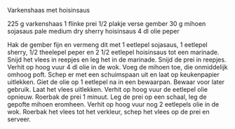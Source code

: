 Varkenshaas met hoisinsaus

225 g varkenshaas
1 flinke prei
1/2 plakje verse gember
30 g mihoen
sojasaus
pale medium dry sherry
hoisinsaus
4 dl olie
peper

Hak de gember fijn en vermeng dit met 1 eetlepel sojasaus, 1 eetlepel sherry, 1/2 theelepel peper en 2 1/2 eetlepel hoisinsaus tot een marinade. Snijd het vlees in reepjes en leg het in de marinade.
Snijd de prei in reepjes.
Verhit op hoog vuur 4 dl olie in de wok. Voeg de mihoen toe, die onmiddelijk omhoog poft. Schep er met een schuimspaan uit en laat op keukenpapier uitlekken.
Giet de olie op 1 eetlepel na in een bewaarpan. Bewaar voor later gebruik.
Laat het vlees uitlekken.
Verhit op hoog vuur de eetlepel olie opnieuw. Roerbak de prei 1 minuut. Leg de prei op een schaal, leg de gepofte mihoen eromheen. Verhit op hoog vuur nog 2 eetlepels olie in de wok. Roerbak het vlees tot het verkleur, schep het vlees op de prei en serveer.